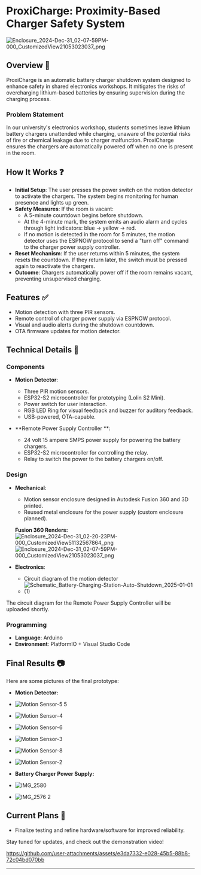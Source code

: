 # ProxiCharge: Proximity-Based Charger Safety System 
![Enclosure_2024-Dec-31_02-07-59PM-000_CustomizedView21053023037_png](https://github.com/user-attachments/assets/5014bdc3-5336-44a1-b25b-96b3493d1a9b)

## Overview 📘

ProxiCharge is an automatic battery charger shutdown system designed to enhance safety in shared electronics workshops. It mitigates the risks of overcharging lithium-based batteries by ensuring supervision during the charging process.

### Problem Statement
In our university's electronics workshop, students sometimes leave lithium battery chargers unattended while charging, unaware of the potential risks of fire or chemical leakage due to charger malfunction. ProxiCharge ensures the chargers are automatically powered off when no one is present in the room.

## How It Works ❓

- **Initial Setup**: The user presses the power switch on the motion detector to activate the chargers. The system begins monitoring for human presence and lights up green.
- **Safety Measures**: If the room is vacant:
  - A 5-minute countdown begins before shutdown.
  - At the 4-minute mark, the system emits an audio alarm and cycles through light indicators: blue → yellow → red.
  - If no motion is detected in the room for 5 minutes, the motion detector uses the ESPNOW protocol to send a "turn off" command to the charger power supply controller.
- **Reset Mechanism**: If the user returns within 5 minutes, the system resets the countdown. If they return later, the switch must be pressed again to reactivate the chargers.
- **Outcome**: Chargers automatically power off if the room remains vacant, preventing unsupervised charging.

## Features ✅

- Motion detection with three PIR sensors.
- Remote control of charger power supply via ESPNOW protocol.
- Visual and audio alerts during the shutdown countdown.
- OTA firmware updates for motion detector.

## Technical Details 🔧

### Components
- **Motion Detector**:  
  - Three PIR motion sensors.  
  - ESP32-S2 microcontroller for prototyping (Lolin S2 Mini).  
  - Power switch for user interaction.
  - RGB LED Ring for visual feedback and buzzer for auditory feedback.  
  - USB-powered, OTA-capable.

- **Remote Power Supply Controller **:  
  - 24 volt 15 ampere SMPS power supply for powering the battery chargers.  
  - ESP32-S2 microcontroller for controlling the relay. 
  - Relay to switch the power to the battery chargers on/off.

### Design
- **Mechanical**:  
  - Motion sensor enclosure designed in Autodesk Fusion 360 and 3D printed.  
  - Reused metal enclosure for the power supply (custom enclosure planned).  

  **Fusion 360 Renders:**
  ![Enclosure_2024-Dec-31_02-20-23PM-000_CustomizedView51132567864_png](https://github.com/user-attachments/assets/c8fd60d5-4baf-4544-871b-d21d2d1ad18d)
  ![Enclosure_2024-Dec-31_02-07-59PM-000_CustomizedView21053023037_png](https://github.com/user-attachments/assets/9ebeaa09-779d-42ad-9e79-1f80b09adb34)

- **Electronics**:  
  - Circuit diagram of the motion detector
  - ![Schematic_Battery-Charging-Station-Auto-Shutdown_2025-01-01 (1)](https://github.com/user-attachments/assets/abbddfce-93d0-4d39-abc8-d0608e34a4a3)

The circuit diagram for the Remote Power Supply Controller will be uploaded shortly.

### Programming
- **Language**: Arduino  
- **Environment**: PlatformIO + Visual Studio Code  

## Final Results 📷
Here are some pictures of the final prototype:  
- **Motion Detector:**
- ![Motion Sensor-5 5](https://github.com/user-attachments/assets/e21efacf-cc81-4956-8fcd-aa7f318b4264)
- ![Motion Sensor-4](https://github.com/user-attachments/assets/44673d7f-9dc4-4123-a7aa-1089d5e88a5c)
- ![Motion Sensor-6](https://github.com/user-attachments/assets/5590017a-3632-4b28-b02a-ef29dd34a9bf)
- ![Motion Sensor-3](https://github.com/user-attachments/assets/d60fe017-d865-4d5c-a3d7-7d9c20e43332)
- ![Motion Sensor-8](https://github.com/user-attachments/assets/49cb04fb-28a5-4caf-a25a-9ae1df9a9e0c)
- ![Motion Sensor-2](https://github.com/user-attachments/assets/8eee04f6-4e2b-4cc4-8da7-040b5ab1b2a0)

- **Battery Charger Power Supply:**
- ![IMG_2580](https://github.com/user-attachments/assets/ba82bff6-7d33-478f-9fa2-8477b36bb225)
- ![IMG_2576 2](https://github.com/user-attachments/assets/93d78559-8927-431b-a62f-2f2fac9247e2)


## Current Plans 🎯

- Finalize testing and refine hardware/software for improved reliability.  

Stay tuned for updates, and check out the demonstration video! 

https://github.com/user-attachments/assets/e3da7332-e028-45b5-88b8-72c04bd070bb

---

